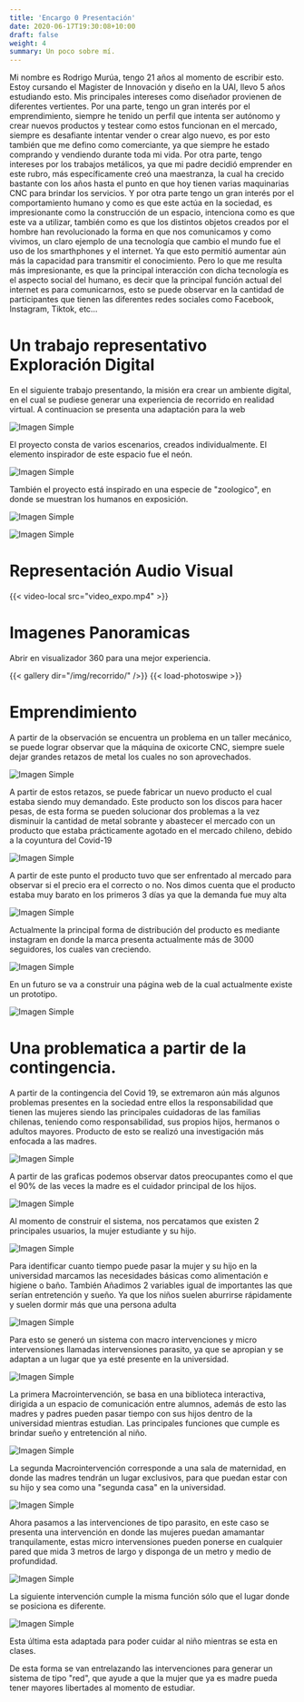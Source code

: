 ```yaml
---
title: 'Encargo 0 Presentación'
date: 2020-06-17T19:30:08+10:00
draft: false
weight: 4
summary: Un poco sobre mí.
---
```



Mi nombre es Rodrigo Murúa, tengo 21 años al momento de escribir esto. Estoy cursando el Magister de Innovación y diseño en la UAI, llevo 5 años estudiando esto. Mis principales intereses como diseñador provienen de diferentes vertientes. Por una parte, tengo un gran interés por el emprendimiento, siempre he tenido un perfil que intenta ser autónomo y crear nuevos productos y testear como estos funcionan en el mercado, siempre es desafiante intentar vender o crear algo nuevo, es por esto también que me defino como comerciante, ya que siempre he estado comprando y vendiendo durante toda mi vida. Por otra parte, tengo intereses por los trabajos metálicos, ya que mi padre decidió emprender en este rubro, más específicamente creó una maestranza, la cual ha crecido bastante con los años hasta el punto en que hoy tienen varias maquinarias CNC para brindar los servicios. Y por otra parte tengo un gran interés por el comportamiento humano y como es que este actúa en la sociedad, es impresionante como la construcción de un espacio, intenciona como es que este va a utilizar, también como es que los distintos objetos creados por el hombre han revolucionado la forma en que nos comunicamos y como vivimos, un claro ejemplo de una tecnología que cambio el mundo fue el uso de los smarthphones y el internet. Ya que esto permitió aumentar aún más la capacidad para transmitir el conocimiento. Pero lo que me resulta más impresionante, es que la principal interacción con dicha tecnología es el aspecto social del humano, es decir que la principal función actual del internet es para comunicarnos, esto se puede observar en la cantidad de participantes que tienen las diferentes redes sociales como Facebook, Instagram, Tiktok, etc…

<!-- Un trabajo representativo -->


# <a name="top"></a>Un trabajo representativo Exploración Digital

En el siguiente trabajo presentando, la misión era crear un ambiente digital, en el cual se pudiese generar una experiencia de recorrido en realidad virtual. A continuacion se presenta una adaptación para la web



![Imagen Simple](/img/img1.gif)

El proyecto consta de varios escenarios, creados individualmente. El elemento inspirador de este espacio fue el neón.

![Imagen Simple](/img/img2.gif)

También el proyecto está inspirado en una especie de "zoologico", en donde se muestran los humanos en exposición.

![Imagen Simple](/img/img3.gif)

![Imagen Simple](/img/img4.gif)

# <a name="top"></a> Representación Audio Visual

{{< video-local src="video_expo.mp4" >}}

# <a name="top"></a> Imagenes Panoramicas

Abrir en visualizador 360 para una mejor experiencia.

{{< gallery dir="/img/recorrido/" />}} {{< load-photoswipe >}}

<!-- Emprendimiento -->


# <a name="top"></a>Emprendimiento

A partir de la observación se encuentra un problema en un taller mecánico, se puede lograr observar que la máquina de oxicorte CNC, siempre suele dejar grandes retazos de metal los cuales no son aprovechados.


![Imagen Simple](/img/imghd1.jpg)

A partir de estos retazos, se puede fabricar un nuevo producto el cual estaba siendo muy demandado. Este producto son los discos para hacer pesas, de esta forma se pueden solucionar dos problemas a la vez disminuir la cantidad de metal sobrante y abastecer el mercado con un producto que estaba prácticamente agotado en el mercado chileno, debido a la coyuntura del Covid-19

![Imagen Simple](/img/imghd2.gif)

A partir de este punto el producto tuvo que ser enfrentado al mercado para observar si el precio era el correcto o no. Nos dimos cuenta que el producto estaba muy barato en los primeros 3 días ya que la demanda fue muy alta

![Imagen Simple](/img/imghd3.gif)

Actualmente la principal forma de distribución del producto es mediante instagram en donde la marca presenta actualmente más de 3000 seguidores, los cuales van creciendo.

![Imagen Simple](/img/imghd4.PNG)

En un futuro se va a construir una página web de la cual actualmente existe un prototipo.

![Imagen Simple](/img/imghd5.jpg)

# <a name="top"></a> Una problematica a partir de la contingencia.

A partir de la contingencia del Covid 19, se extremaron aún más algunos problemas presentes en la sociedad entre ellos la responsabilidad que tienen las mujeres siendo las principales cuidadoras de las familias chilenas, teniendo como responsabilidad, sus propios hijos, hermanos o adultos mayores. Producto de esto se realizó una investigación más enfocada a las madres.  


![Imagen Simple](/img/sam1.png)


A partir de las graficas podemos observar datos preocupantes como el que el 90% de las veces la madre es el cuidador principal de los hijos.

![Imagen Simple](/img/sam2.png)

Al momento de construir el sistema, nos percatamos que existen 2 principales usuarios, la mujer estudiante y su hijo.

![Imagen Simple](/img/sam3.png)

Para identificar cuanto tiempo puede pasar la mujer y su hijo en la universidad marcamos las necesidades básicas como alimentación e higiene o baño. También Añadimos 2 variables igual de importantes las que serían entretención y sueño. Ya que los niños suelen aburrirse rápidamente y suelen dormir más que una persona adulta

![Imagen Simple](/img/sam4.png)

Para esto se generó un sistema con macro intervenciones y micro intervensiones llamadas intervensiones parasito, ya que se apropian y se adaptan a un lugar que ya esté presente en la universidad. 

![Imagen Simple](/img/sam5.png)

La primera Macrointervención, se basa en una biblioteca interactiva, dirigida a un espacio de comunicación entre alumnos, además de esto las madres y padres pueden pasar tiempo con sus hijos dentro de la universidad mientras estudian. Las principales funciones que cumple es brindar sueño y entretención al niño.

![Imagen Simple](/img/sam9.PNG)

La segunda Macrointervención corresponde a una sala de maternidad, en donde las madres tendrán un lugar exclusivos, para que puedan estar con su hijo y sea como una "segunda casa" en la universidad.

![Imagen Simple](/img/sam6.png)

Ahora pasamos a las intervenciones de tipo parasito, en este caso se presenta una intervención en donde las mujeres puedan amamantar tranquilamente, estas micro intervensiones pueden ponerse en cualquier pared que mida 3 metros de largo y disponga de un metro y medio de profundidad.

![Imagen Simple](/img/sam7.png)

La siguiente intervención cumple la misma función sólo que el lugar donde se posiciona es diferente.

![Imagen Simple](/img/sam8.png)

Esta última esta adaptada para poder cuidar al niño mientras se esta en clases.

De esta forma se van entrelazando las intervenciones para generar un sistema de tipo "red", que ayude a que la mujer que ya es madre pueda tener mayores libertades al momento de estudiar.
